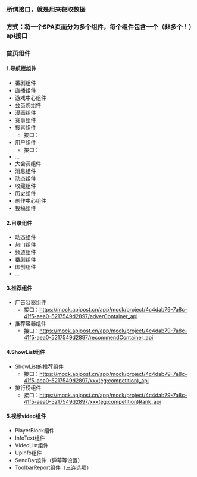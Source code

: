 ### 所谓接口，就是用来获取数据
### 方式：将一个SPA页面分为多个组件，每个组件包含一个（非多个！）api接口
### 首页组件
#### 1.导航栏组件
- 番剧组件
- 直播组件
- 游戏中心组件
- 会员购组件
- 漫画组件
- 赛事组件
- 搜索组件
    - 接口：
- 用户组件
  - 接口：
- ...
- 大会员组件
- 消息组件
- 动态组件
- 收藏组件
- 历史组件
- 创作中心组件
- 投稿组件
#### 2.目录组件
- 动态组件
- 热门组件
- 频道组件
- 番剧组件
- 国创组件
- ...
#### 3.推荐组件
- 广告容器组件
    - 接口：https://mock.apipost.cn/app/mock/project/4c4dab79-7a8c-41f5-aea0-5217549d2897/adverContainer_api
- 推荐容器组件
    - 接口：https://mock.apipost.cn/app/mock/project/4c4dab79-7a8c-41f5-aea0-5217549d2897/recommendContainer_api
#### 4.ShowList组件
- ShowList的推荐组件
    - 接口：https://mock.apipost.cn/app/mock/project/4c4dab79-7a8c-41f5-aea0-5217549d2897/xxx(eg:competition)_api
- 排行榜组件
    - 接口：https://mock.apipost.cn/app/mock/project/4c4dab79-7a8c-41f5-aea0-5217549d2897/xxx(eg:competition)Rank_api
#### 5.视频video组件
- PlayerBlock组件
- InfoText组件
- VideoList组件
- UpInfo组件
- SendBar组件（弹幕等设置）
- ToolbarReport组件（三连选项）